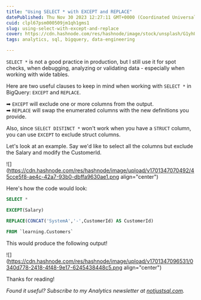 ```yaml
---
title: "Using SELECT * with EXCEPT and REPLACE"
datePublished: Thu Nov 30 2023 12:27:11 GMT+0000 (Coordinated Universal Time)
cuid: clpl67psm000509jm1qh1gms1
slug: using-select-with-except-and-replace
cover: https://cdn.hashnode.com/res/hashnode/image/stock/unsplash/G1yhU1Ej-9A/upload/2090cc46a564b319574845af663b4590.jpeg
tags: analytics, sql, bigquery, data-engineering

---
```


`SELECT *` is not a good practice in production, but I still use it for spot checks, when debugging, analyzing or validating data - especially when working with wide tables.

Here are two useful clauses to keep in mind when working with `SELECT *` in BigQuery: `EXCEPT` and `REPLACE`.

➡ `EXCEPT` will exclude one or more columns from the output.  
➡ `REPLACE` will swap the enumerated columns with the new definitions you provide.

Also, since `SELECT DISTINCT *` won't work when you have a `STRUCT` column, you can use `EXCEPT` to exclude struct columns.

Let's look at an example. Say we'd like to select all the columns but exclude the Salary and modify the CustomerId.

![](https://cdn.hashnode.com/res/hashnode/image/upload/v1701347070492/45cce5f8-ae4c-42a7-93b0-dbffa9630ae1.png align="center")

Here's how the code would look:

```sql
SELECT * 

EXCEPT(Salary) 

REPLACE(CONCAT('SystemA','-',CustomerId) AS CustomerId) 

FROM `learning.Customers`
```

This would produce the following output!

![](https://cdn.hashnode.com/res/hashnode/image/upload/v1701347096531/0340d778-2418-4f48-9e17-6245438448c5.png align="center")

Thanks for reading!

*Found it useful? Subscribe to my Analytics newsletter at* [*notjustsql.com*](https://www.notjustsql.com)*.*